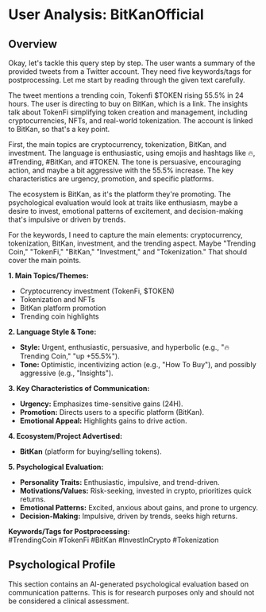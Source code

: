 # User Analysis: BitKanOfficial

## Overview

<think>
Okay, let's tackle this query step by step. The user wants a summary of the provided tweets from a Twitter account. They need five keywords/tags for postprocessing. Let me start by reading through the given text carefully.

The tweet mentions a trending coin, Tokenfi $TOKEN rising 55.5% in 24 hours. The user is directing to buy on BitKan, which is a link. The insights talk about TokenFi simplifying token creation and management, including cryptocurrencies, NFTs, and real-world tokenization. The account is linked to BitKan, so that's a key point.

First, the main topics are cryptocurrency, tokenization, BitKan, and investment. The language is enthusiastic, using emojis and hashtags like 🔥, #Trending, #BitKan, and #TOKEN. The tone is persuasive, encouraging action, and maybe a bit aggressive with the 55.5% increase. The key characteristics are urgency, promotion, and specific platforms.

The ecosystem is BitKan, as it's the platform they're promoting. The psychological evaluation would look at traits like enthusiasm, maybe a desire to invest, emotional patterns of excitement, and decision-making that's impulsive or driven by trends.

For the keywords, I need to capture the main elements: cryptocurrency, tokenization, BitKan, investment, and the trending aspect. Maybe "Trending Coin," "TokenFi," "BitKan," "Investment," and "Tokenization." That should cover the main points.
</think>

**1. Main Topics/Themes:**  
- Cryptocurrency investment (TokenFi, $TOKEN)  
- Tokenization and NFTs  
- BitKan platform promotion  
- Trending coin highlights  

**2. Language Style & Tone:**  
- **Style:** Urgent, enthusiastic, persuasive, and hyperbolic (e.g., "🔥 Trending Coin," "up +55.5%").  
- **Tone:** Optimistic, incentivizing action (e.g., "How To Buy"), and possibly aggressive (e.g., "Insights").  

**3. Key Characteristics of Communication:**  
- **Urgency:** Emphasizes time-sensitive gains (24H).  
- **Promotion:** Directs users to a specific platform (BitKan).  
- **Emotional Appeal:** Highlights gains to drive action.  

**4. Ecosystem/Project Advertised:**  
- **BitKan** (platform for buying/selling tokens).  

**5. Psychological Evaluation:**  
- **Personality Traits:** Enthusiastic, impulsive, and trend-driven.  
- **Motivations/Values:** Risk-seeking, invested in crypto, prioritizes quick returns.  
- **Emotional Patterns:** Excited, anxious about gains, and prone to urgency.  
- **Decision-Making:** Impulsive, driven by trends, seeks high returns.  

**Keywords/Tags for Postprocessing:**  
#TrendingCoin #TokenFi #BitKan #InvestInCrypto #Tokenization

## Psychological Profile

This section contains an AI-generated psychological evaluation based on communication patterns. This is for research purposes only and should not be considered a clinical assessment.